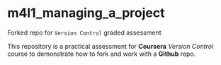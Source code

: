 # m4l1_managing_a_project
Forked repo for `Version Control` graded assessment 

This repository is a practical assessment for **Coursera** *Version Control* course to demonstrate how to fork and work with a **Github** repo.
